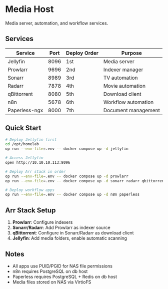 # Media Host

Media server, automation, and workflow services.

## Services

| Service | Port | Deploy Order | Purpose |
|---------|------|--------------|---------|
| Jellyfin | 8096 | 1st | Media server |
| Prowlarr | 9696 | 2nd | Indexer manager |
| Sonarr | 8989 | 3rd | TV automation |
| Radarr | 7878 | 4th | Movie automation |
| qBittorrent | 8080 | 5th | Download client |
| n8n | 5678 | 6th | Workflow automation |
| Paperless-ngx | 8000 | 7th | Document management |

## Quick Start

```bash
# Deploy Jellyfin first
cd /opt/homelab
op run --env-file=.env -- docker compose up -d jellyfin

# Access Jellyfin
open http://10.10.10.113:8096

# Deploy Arr stack in order
op run --env-file=.env -- docker compose up -d prowlarr
op run --env-file=.env -- docker compose up -d sonarr radarr qbittorrent

# Deploy workflow apps
op run --env-file=.env -- docker compose up -d n8n paperless
```

## Arr Stack Setup

1. **Prowlarr**: Configure indexers
2. **Sonarr/Radarr**: Add Prowlarr as indexer source
3. **qBittorrent**: Configure in Sonarr/Radarr as download client
4. **Jellyfin**: Add media folders, enable automatic scanning

## Notes

- All apps use PUID/PGID for NAS file permissions
- n8n requires PostgreSQL on db host
- Paperless requires PostgreSQL + Redis on db host
- Media files stored on NAS via VirtioFS
